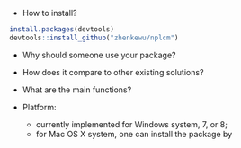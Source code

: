 * How to install?
```r
install.packages(devtools)
devtools::install_github("zhenkewu/nplcm")
```

* Why should someone use your package?

* How does it compare to other existing solutions?

* What are the main functions?

* Platform:
  * currently implemented for Windows system, 7, or 8;
  * for Mac OS X system, one can install the package by 

